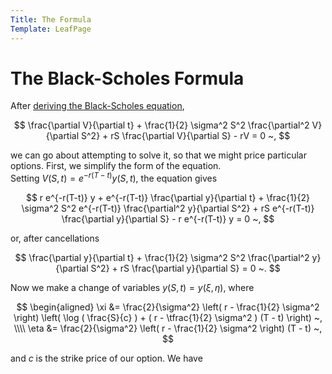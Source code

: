 ```yaml
---
Title: The Formula
Template: LeafPage
---
```


# The Black-Scholes Formula

After [deriving the Black-Scholes equation](2Equation),

$$ \frac{\partial V}{\partial t} + \frac{1}{2} \sigma^2 S^2 \frac{\partial^2 V}{\partial S^2} + rS \frac{\partial V}{\partial S} - rV = 0 ~, $$

we can go about attempting to solve it, so that we might price particular options. First, we simplify the form of the equation.  
Setting $V(S,t) = e^{-r(T-t)} y(S,t)$, the equation gives

$$ r e^{-r(T-t)} y + e^{-r(T-t)} \frac{\partial y}{\partial t} + \frac{1}{2} \sigma^2 S^2 e^{-r(T-t)} \frac{\partial^2 y}{\partial S^2} + rS e^{-r(T-t)} \frac{\partial y}{\partial S} - r e^{-r(T-t)} y = 0 ~, $$

or, after cancellations

$$ \frac{\partial y}{\partial t} + \frac{1}{2} \sigma^2 S^2 \frac{\partial^2 y}{\partial S^2} + rS \frac{\partial y}{\partial S} = 0 ~. $$

Now we make a change of variables $y(S,t) = y(\xi,\eta)$, where

$$ \begin{aligned}
\xi &= \frac{2}{\sigma^2} \left( r - \frac{1}{2} \sigma^2 \right) \left( \log ( \frac{S}{c} ) + ( r - \tfrac{1}{2} \sigma^2 ) (T - t) \right) ~, \\\\
\eta &= \frac{2}{\sigma^2} \left( r - \frac{1}{2} \sigma^2 \right) (T - t) ~, $$

and $c$ is the strike price of our option. We have
